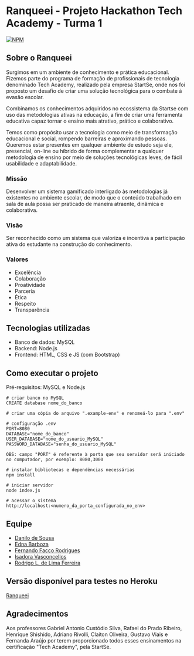 # Ranqueei - Projeto Hackathon Tech Academy - Turma 1
[![NPM](https://img.shields.io/npm/l/react)](https://github.com/Ranqueei-Team/Projeto_Hackathon_TechAcademy/blob/main/LICENSE)

## Sobre o Ranqueei
Surgimos em um ambiente de conhecimento e prática educacional. Fizemos parte do programa de formação de profissionais de tecnologia denominado Tech Academy, realizado pela empresa StartSe, onde nos foi proposto um desafio de criar uma solução tecnológica para o combate à evasão escolar.

Combinamos os conhecimentos adquiridos no ecossistema da Startse com uso das metodologias ativas na educação, a fim de criar uma ferramenta educativa capaz tornar o ensino mais atrativo, prático e colaborativo.

Temos como propósito usar a tecnologia como meio de transformação educacional e social, rompendo barreiras e aproximando pessoas. Queremos estar presentes em qualquer ambiente de estudo seja ele, presencial, on-line ou híbrido de forma complementar a qualquer metodologia de ensino por meio de soluções tecnológicas leves, de fácil usabilidade e adaptabilidade.

### Missão
Desenvolver um sistema gamificado interligado às metodologias já existentes no ambiente escolar, de modo que o conteúdo trabalhado em sala de aula possa ser praticado de maneira atraente, dinâmica e colaborativa.

### Visão
Ser reconhecido como um sistema que valoriza e incentiva a participação ativa do estudante na construção do conhecimento.

### Valores
- Excelência 
- Colaboração 
- Proatividade
- Parceria 
- Ética 
- Respeito
- Transparência

## Tecnologias utilizadas
- Banco de dados: MySQL
- Backend: Node.js
- Frontend: HTML, CSS e JS (com Bootstrap)

## Como executar o projeto

Pré-requisitos: MySQL e Node.js
```
# criar banco no MySQL
CREATE database nome_do_banco
    
# criar uma cópia do arquivo ".example-env" e renomeá-lo para ".env"

# configuração .env
PORT=8080 
DATABASE="nome_do_banco"
USER_DATABASE="nome_do_usuario_MySQL"
PASSWORD_DATABASE="senha_do_usuario_MySQL"

OBS: campo "PORT" é referente à porta que seu servidor será iniciado no computador, por exemplo: 8080,3000

# instalar bibliotecas e dependências necessárias
npm install

# iniciar servidor
node index.js

# acessar o sistema
http://localhost:<numero_da_porta_configurada_no_env>
```

## Equipe
- [Danilo de Sousa](https://www.linkedin.com/in/danilocdesousa/)
- [Edna Barboza](https://www.linkedin.com/in/ednabarboza/)
- [Fernando Facco Rodrigues](https://www.linkedin.com/in/fernandofacco/)
- [Isadora Vasconcellos](https://www.linkedin.com/in/isadora-vasconcellos/)
- [Rodrigo L. de Lima Ferreira](https://www.linkedin.com/in/rllimaferreira/)

## Versão disponível para testes no Heroku
[Ranqueei](https://ranqueei.herokuapp.com/)

## Agradecimentos
Aos professores Gabriel Antonio Custódio Silva, Rafael do Prado Ribeiro, Henrique Shishido, Adriano Rivolli, Claiton Oliveira, Gustavo Viais e Fernanda Araújo por terem proporcionado todos esses ensinamentos na certificação "Tech Academy", pela StartSe.
